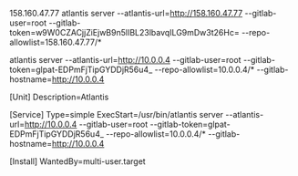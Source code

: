 158.160.47.77
atlantis server --atlantis-url=http://158.160.47.77 --gitlab-user=root --gitlab-token=w9W0CZACjjZiEjwB9n5lIBL23lbavqILG9mDw3t26Hc= --repo-allowlist=158.160.47.77/*

atlantis server --atlantis-url=http://10.0.0.4 --gitlab-user=root --gitlab-token=glpat-EDPmFjTipGYDDjR56u4_ --repo-allowlist=10.0.0.4/* --gitlab-hostname=http://10.0.0.4


[Unit]
Description=Atlantis

[Service]
Type=simple
ExecStart=/usr/bin/atlantis server --atlantis-url=http://10.0.0.4 --gitlab-user=root --gitlab-token=glpat-EDPmFjTipGYDDjR56u4_ --repo-allowlist=10.0.0.4/* --gitlab-hostname=http://10.0.0.4

[Install]
WantedBy=multi-user.target